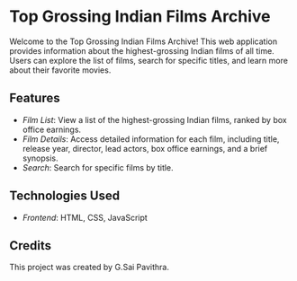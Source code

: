 # Top Grossing Indian Films Archive

Welcome to the Top Grossing Indian Films Archive! This web application provides information about the highest-grossing Indian films of all time. Users can explore the list of films, search for specific titles, and learn more about their favorite movies.

## Features

- *Film List*: View a list of the highest-grossing Indian films, ranked by box office earnings.
- *Film Details*: Access detailed information for each film, including title, release year, director, lead actors, box office earnings, and a brief synopsis.
- *Search*: Search for specific films by title.

## Technologies Used

- *Frontend*: HTML, CSS, JavaScript

## Credits

This project was created by G.Sai Pavithra.